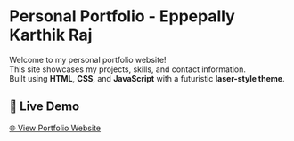 # Personal Portfolio - Eppepally Karthik Raj

Welcome to my personal portfolio website!  
This site showcases my projects, skills, and contact information.  
Built using **HTML**, **CSS**, and **JavaScript** with a futuristic **laser-style theme**.

## 🔗 Live Demo
[🌐 View Portfolio Website]([https://karthik-raj10.github.io/profile/])
